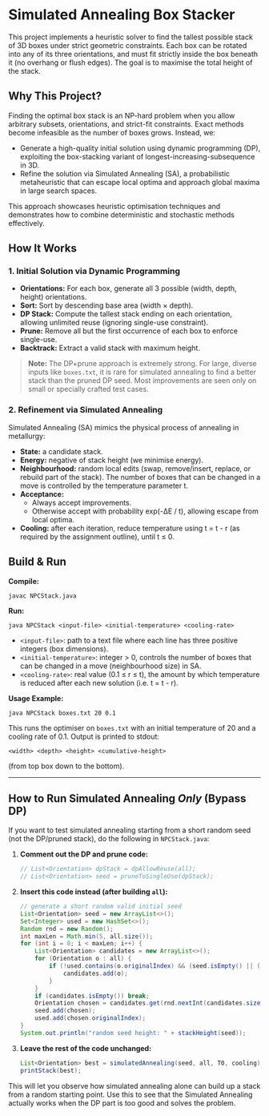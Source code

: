 # Simulated Annealing Box Stacker

This project implements a heuristic solver to find the tallest possible stack of 3D boxes under strict geometric constraints. Each box can be rotated into any of its three orientations, and must fit strictly inside the box beneath it (no overhang or flush edges). The goal is to maximise the total height of the stack.

## Why This Project?

Finding the optimal box stack is an NP-hard problem when you allow arbitrary subsets, orientations, and strict-fit constraints. Exact methods become infeasible as the number of boxes grows. Instead, we:

- Generate a high-quality initial solution using dynamic programming (DP), exploiting the box-stacking variant of longest-increasing-subsequence in 3D.
- Refine the solution via Simulated Annealing (SA), a probabilistic metaheuristic that can escape local optima and approach global maxima in large search spaces.

This approach showcases heuristic optimisation techniques and demonstrates how to combine deterministic and stochastic methods effectively.

## How It Works

### 1. Initial Solution via Dynamic Programming

- **Orientations:** For each box, generate all 3 possible (width, depth, height) orientations.
- **Sort:** Sort by descending base area (width × depth).
- **DP Stack:** Compute the tallest stack ending on each orientation, allowing unlimited reuse (ignoring single-use constraint).
- **Prune:** Remove all but the first occurrence of each box to enforce single-use.
- **Backtrack:** Extract a valid stack with maximum height.

> **Note:** The DP+prune approach is extremely strong. For large, diverse inputs like `boxes.txt`, it is rare for simulated annealing to find a better stack than the pruned DP seed. Most improvements are seen only on small or specially crafted test cases.

### 2. Refinement via Simulated Annealing

Simulated Annealing (SA) mimics the physical process of annealing in metallurgy:

- **State:** a candidate stack.
- **Energy:** negative of stack height (we minimise energy).
- **Neighbourhood:** random local edits (swap, remove/insert, replace, or rebuild part of the stack). The number of boxes that can be changed in a move is controlled by the temperature parameter t.
- **Acceptance:**
  - Always accept improvements.
  - Otherwise accept with probability exp(-ΔE / t), allowing escape from local optima.
- **Cooling:** after each iteration, reduce temperature using t = t - r (as required by the assignment outline), until t ≤ 0.

## Build & Run

**Compile:**

```
javac NPCStack.java
```

**Run:**

```
java NPCStack <input-file> <initial-temperature> <cooling-rate>
```

- `<input-file>`: path to a text file where each line has three positive integers (box dimensions).
- `<initial-temperature>`: integer > 0, controls the number of boxes that can be changed in a move (neighbourhood size) in SA.
- `<cooling-rate>`: real value (0.1 ≤ r ≤ t), the amount by which temperature is reduced after each new solution (i.e. t = t - r).

**Usage Example:**

```
java NPCStack boxes.txt 20 0.1
```

This runs the optimiser on `boxes.txt` with an initial temperature of 20 and a cooling rate of 0.1. Output is printed to stdout:

```
<width> <depth> <height> <cumulative-height>
```
(from top box down to the bottom).

---

## How to Run Simulated Annealing *Only* (Bypass DP)

If you want to test simulated annealing starting from a short random seed (not the DP/pruned stack), do the following in `NPCStack.java`:

1. **Comment out the DP and prune code:**
   ```java
   // List<Orientation> dpStack = dpAllowReuse(all);
   // List<Orientation> seed = pruneToSingleUse(dpStack);
   ```
2. **Insert this code instead (after building `all`):**
   ```java
   // generate a short random valid initial seed
   List<Orientation> seed = new ArrayList<>();
   Set<Integer> used = new HashSet<>();
   Random rnd = new Random();
   int maxLen = Math.min(5, all.size());
   for (int i = 0; i < maxLen; i++) {
       List<Orientation> candidates = new ArrayList<>();
       for (Orientation o : all) {
           if (!used.contains(o.originalIndex) && (seed.isEmpty() || (o.width < seed.get(seed.size()-1).width && o.depth < seed.get(seed.size()-1).depth))) {
               candidates.add(o);
           }
       }
       if (candidates.isEmpty()) break;
       Orientation chosen = candidates.get(rnd.nextInt(candidates.size()));
       seed.add(chosen);
       used.add(chosen.originalIndex);
   }
   System.out.println("random seed height: " + stackHeight(seed));
   ```
3. **Leave the rest of the code unchanged:**
   ```java
   List<Orientation> best = simulatedAnnealing(seed, all, T0, cooling);
   printStack(best);
   ```

This will let you observe how simulated annealing alone can build up a stack from a random starting point. Use this to see that the Simulated Annealing actually works when the DP part is too good and
solves the problem.


